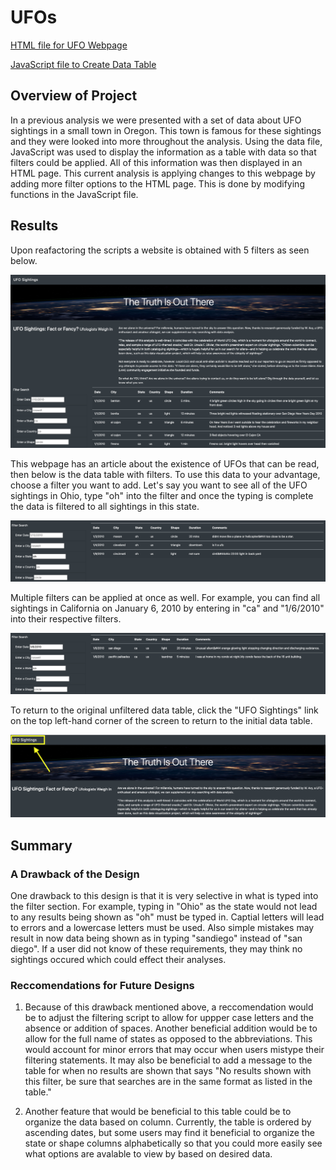 # UFOs

[HTML file for UFO Webpage](https://github.com/c-geisel/UFOs/blob/main/index.html)

[JavaScript file to Create Data Table](https://github.com/c-geisel/UFOs/blob/main/static/js/app.js)

## Overview of Project
In a previous analysis we were presented with a set of data about UFO sightings in a small town in Oregon. This town is famous for these sightings and they were looked into more throughout the analysis. Using the data file, JavaScript was used to display the information as a table with data so that filters could be applied. All of this information was then displayed in an HTML page. This current analysis is applying changes to this webpage by adding more filter options to the HTML page. This is done by modifying functions in the JavaScript file.

## Results
Upon reafactoring the scripts a website is obtained with 5 filters as seen below.

![1.png](static/images/1.png)

This webpage has an article about the existence of UFOs that can be read, then below is the data table with filters. To use this data to your advantage, choose a filter you want to add. Let's say you want to see all of the UFO sightings in Ohio, type "oh" into the filter and once the typing is complete the data is filtered to all sightings in this state.

![2.png](static/images/2.png)

Multiple filters can be applied at once as well. For example, you can find all sightings in California on January 6, 2010 by entering in "ca" and "1/6/2010" into their respective filters. 

![3.png](static/images/3.png)

To return to the original unfiltered data table, click the "UFO Sightings" link on the top left-hand corner of the screen to return to the initial data table. 

![4.png](static/images/4.png)

## Summary
### A Drawback of the Design
One drawback to this design is that it is very selective in what is typed into the filter section. For example, typing in "Ohio" as the state would not lead to any results being shown as "oh" must be typed in. Captial letters will lead to errors and a lowercase letters must be used. Also simple mistakes may result in now data being shown as in typing "sandiego" instead of "san diego". If a user did not know of these requirements, they may think no sightings occured which could effect their analyses. 

### Reccomendations for Future Designs
1. Because of this drawback mentioned above, a reccomendation would be to adjust the filtering script to allow for uppper case letters and the absence or addition of spaces. Another beneficial addition would be to allow for the full name of states as opposed to the abbreviations. This would account for minor errors that may occur when users mistype their filtering statements. It may also be beneficial to add a message to the table for when no results are shown that says "No results shown with this filter, be sure that searches are in the same format as listed in the table." 

2. Another feature that would be beneficial to this table could be to organize the data based on column. Currently, the table is ordered by ascending dates, but some users may find it beneficial to organize the state or shape columns alphabetically so that you could more easily see what options are avalable to view by based on desired data. 

